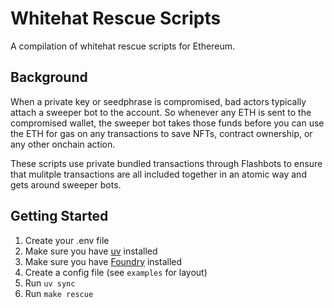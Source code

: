 # Whitehat Rescue Scripts
A compilation of whitehat rescue scripts for Ethereum.

## Background
When a private key or seedphrase is compromised, bad actors typically attach a sweeper bot to the account. So whenever any ETH is sent to the compromised wallet, the sweeper bot takes those funds before you can use the ETH for gas on any transactions to save NFTs, contract ownership, or any other onchain action.

These scripts use private bundled transactions through Flashbots to ensure that mulitple transactions are all included together in an atomic way and gets around sweeper bots.

## Getting Started
1. Create your .env file
2. Make sure you have [uv](https://docs.astral.sh/uv/) installed
3. Make sure you have [Foundry](https://getfoundry.sh/) installed
4. Create a config file (see `examples` for layout)
5. Run `uv sync`
6. Run `make rescue`
